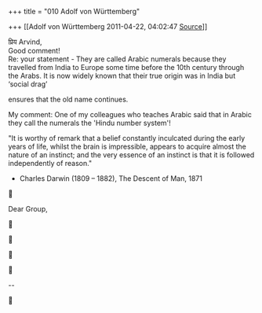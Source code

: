 +++
title = "010 Adolf von Württemberg"

+++
[[Adolf von Württemberg	2011-04-22, 04:02:47 [Source](https://groups.google.com/g/samskrita/c/Y_gYBLi9VMo)]]



प्रिय Arvind,  
Good comment!  
Re: your statement - They are called Arabic numerals because they travelled from India to Europe some time before the 10th century through the Arabs. It is now widely known that their true origin was in India but ‘social drag’

  
ensures that the old name continues.  

My comment: One of my colleagues who teaches Arabic said that in Arabic they call the numerals the 'Hindu number system'!

"It is worthy of remark that a belief constantly inculcated during the early years of life, whilst the brain is impressible, appears to acquire almost the nature of an instinct; and the very essence of an instinct is that it is followed independently of reason."  
- Charles Darwin (1809 – 1882), The Descent of Man, 1871



Dear Group,









--



